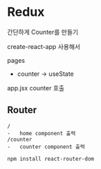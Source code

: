 # Redux

간단하게 Counter를 만들기

create-react-app 사용해서

pages

-   counter -> useState

app.jsx
counter 호출

## Router

```
/
-   home component 출력
/counter
-   counter component 출력
```

```sh
npm install react-router-dom
```
